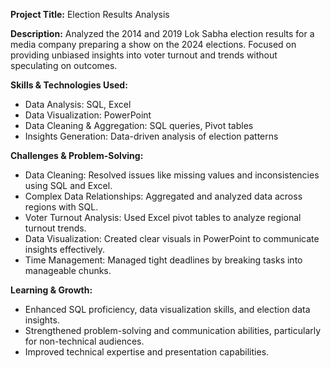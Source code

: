**Project Title:** Election Results Analysis

**Description:** Analyzed the 2014 and 2019 Lok Sabha election results for a media company preparing a show on the 2024 elections. Focused on providing unbiased insights into voter turnout and trends without speculating on outcomes.

**Skills & Technologies Used:**  
- Data Analysis: SQL, Excel  
- Data Visualization: PowerPoint  
- Data Cleaning & Aggregation: SQL queries, Pivot tables  
- Insights Generation: Data-driven analysis of election patterns

**Challenges & Problem-Solving:**  
- Data Cleaning: Resolved issues like missing values and inconsistencies using SQL and Excel.  
- Complex Data Relationships: Aggregated and analyzed data across regions with SQL.  
- Voter Turnout Analysis: Used Excel pivot tables to analyze regional turnout trends.  
- Data Visualization: Created clear visuals in PowerPoint to communicate insights effectively.  
- Time Management: Managed tight deadlines by breaking tasks into manageable chunks.

**Learning & Growth:**  
- Enhanced SQL proficiency, data visualization skills, and election data insights.  
- Strengthened problem-solving and communication abilities, particularly for non-technical audiences.  
- Improved technical expertise and presentation capabilities.
